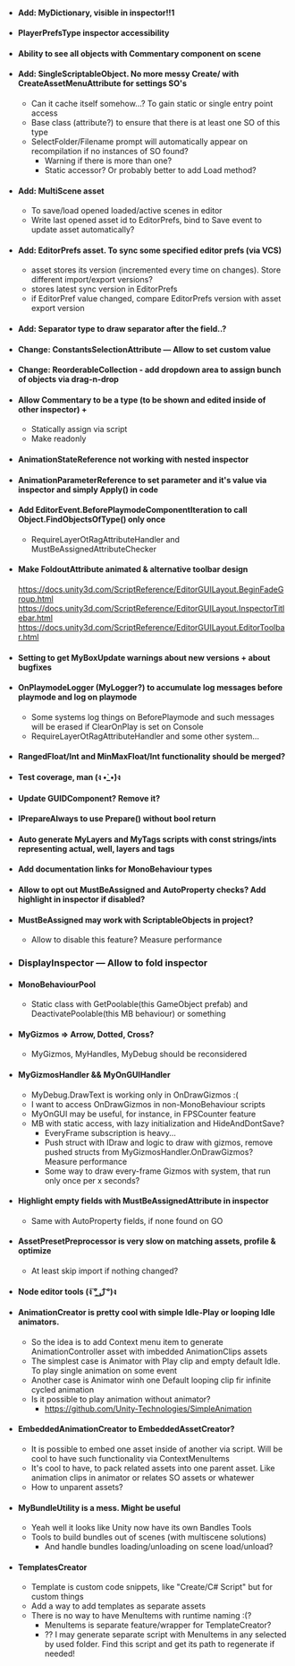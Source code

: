 * #### Add: MyDictionary, visible in inspector!!1

* #### PlayerPrefsType inspector accessibility

* #### Ability to see all objects with Commentary component on scene

* #### Add: SingleScriptableObject. No more messy Create/ with CreateAssetMenuAttribute for settings SO's
  * Can it cache itself somehow...? To gain static or single entry point access
  * Base class (attribute?) to ensure that there is at least one SO of this type
  * SelectFolder/Filename prompt will automatically appear on recompilation if no instances of SO found? 
    * Warning if there is more than one?
    * Static accessor? Or probably better to add Load<T> method?

* #### Add: MultiScene asset
  * To save/load opened loaded/active scenes in editor
  * Write last opened asset id to EditorPrefs, bind to Save event to update asset automatically?

* #### Add: EditorPrefs asset. To sync some specified editor prefs (via VCS)
  * asset stores its version (incremented every time on changes). Store different import/export versions?
  * stores latest sync version in EditorPrefs
  * if EditorPref value changed, compare EditorPrefs version with asset export version

* #### Add: Separator type to draw separator after the field..?

* #### Change: ConstantsSelectionAttribute — Allow to set custom value
* #### Change: ReorderableCollection - add dropdown area to assign bunch of objects via drag-n-drop


* #### Allow Commentary to be a type (to be shown and edited inside of other inspector) +   
  * Statically assign via script
  * Make readonly
  
* #### AnimationStateReference not working with nested inspector
* #### AnimationParameterReference to set parameter and it's value via inspector and simply Apply() in code

* #### Add EditorEvent.BeforePlaymodeComponentIteration to call Object.FindObjectsOfType<Component>() only once
  * RequireLayerOtRagAttributeHandler and MustBeAssignedAttributeChecker   

* #### Make FoldoutAttribute animated & alternative toolbar design
  https://docs.unity3d.com/ScriptReference/EditorGUILayout.BeginFadeGroup.html
  https://docs.unity3d.com/ScriptReference/EditorGUILayout.InspectorTitlebar.html
  https://docs.unity3d.com/ScriptReference/EditorGUILayout.EditorToolbar.html

* #### Setting to get MyBoxUpdate warnings about new versions + about bugfixes

* #### OnPlaymodeLogger (MyLogger?) to accumulate log messages before playmode and log on playmode
  * Some systems log things on BeforePlaymode and such messages will be erased if ClearOnPlay is set on Console
  * RequireLayerOtRagAttributeHandler and some other system...
 
* #### RangedFloat/Int and MinMaxFloat/Int functionality should be merged?

* #### Test coverage, man (ง •̀_•́)ง

* #### Update GUIDComponent? Remove it? 

* #### IPrepareAlways to use Prepare() without bool return

* #### Auto generate MyLayers and MyTags scripts with const strings/ints representing actual, well, layers and tags

* #### Add documentation links for MonoBehaviour types

* #### Allow to opt out MustBeAssigned and AutoProperty checks? Add highlight in inspector if disabled?

* #### MustBeAssigned may work with ScriptableObjects in project? 
  * Allow to disable this feature? Measure performance
  
* ### DisplayInspector — Allow to fold inspector
  
* #### MonoBehaviourPool
  * Static class with GetPoolable<MB>(this GameObject prefab) and DeactivatePoolable<MB>(this MB behaviour) or something

* #### MyGizmos => Arrow, Dotted, Cross?
  * MyGizmos, MyHandles, MyDebug should be reconsidered
  
* #### MyGizmosHandler && MyOnGUIHandler
  * MyDebug.DrawText is working only in OnDrawGizmos :( 
  * I want to access OnDrawGizmos in non-MonoBehaviour scripts
  * MyOnGUI may be useful, for instance, in FPSCounter feature
  * MB with static access, with lazy initialization and HideAndDontSave?
    * EveryFrame subscription is heavy...
    * Push struct with IDraw and logic to draw with gizmos, remove pushed structs from MyGizmosHandler.OnDrawGizmos? Measure performance
    * Some way to draw every-frame Gizmos with system, that run only once per x seconds?
		
* #### Highlight empty fields with MustBeAssignedAttribute in inspector
  * Same with AutoProperty fields, if none found on GO	
	
* #### AssetPresetPreprocessor is very slow on matching assets, profile & optimize
  * At least skip import if nothing changed?
  
* #### Node editor tools (ง ͠° ͟ل͜ ͡°)ง
	
* #### AnimationCreator is pretty cool with simple Idle-Play or looping Idle animators. 
  * So the idea is to add Context menu item to generate AnimationController asset with imbedded AnimationClips assets
  * The simplest case is Animator with Play clip and empty default Idle. To play single animation on some event
  * Another case is Animator winh one Default looping clip fir infinite cycled animation
  * Is it possible to play animation without animator? 
    * https://github.com/Unity-Technologies/SimpleAnimation
	
* #### EmbeddedAnimationCreator to EmbeddedAssetCreator? 
  * It is possible to embed one asset inside of another via script. Will be cool to have such functionality via ContextMenuItems
  * It's cool to have, to pack related assets into one parent asset. Like animation clips in animator or relates SO assets or whatewer
  * How to unparent assets?
	
* #### MyBundleUtility is a mess. Might be useful
  * Yeah well it looks like Unity now have its own Bandles Tools
  * Tools to build bundles out of scenes (with multiscene solutions)
    * And handle bundles loading/unloading on scene load/unload?
		
* #### TemplatesCreator
  * Template is custom code snippets, like "Create/C# Script" but for custom things
  * Add a way to add templates as separate assets
  * There is no way to have MenuItems with runtime naming :(?
    * MenuItems is separate feature/wrapper for TemplateCreator?
    * ?? I may generate separate script with MenuItems in any selected by used folder. Find this script and get its path to regenerate if needed!